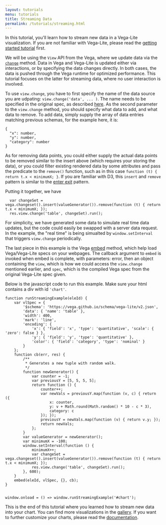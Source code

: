 ```yaml
---
layout: tutorials
menu: tutorials
title: Streaming Data
permalink: /tutorials/streaming.html
---
```



In this tutorial, you'll learn how to stream new data in a Vega-Lite visualization. If you are not familiar with Vega-Lite, please read the [getting started tutorial]({{site.baseurl}}/tutorials/getting_started.html) first.

We will be using the `View` API from the Vega, where we update data via the [`change`](https://vega.github.io/vega/docs/api/view/#data) method.  Data in Vega and Vega-Lite is updated either via interactions, or by specifying the data changes directly.  In both cases, the data is pushed through the Vega runtime for optimized performance.  This tutorial focuses on the latter for streaming data, where no user interaction is involved.

<div id="chart" class="vl-example"></div>

To use `view.change`, you have to first specify the name of the data source you are udpating:  `view.change('data', ... )`.  The name needs to be specified in the original spec, as described [here]({{site.baseurl}}/docs/data.html#named).  As the second parameter to the `view.change` method, you should specify what data to add, and what data to remove.  To add data, simply supply the array of data entries matching previous schemas, for the example here, it is:
```
{
  "x": number,
  "y": number,
  "category": number
}
```

As for removing data points, you could either supply the actual data points to be removed similar to the insert above (which requires your storing the data), or you could filter existing rendered data by some attributes and pass the predicate to the `remove()` function, such as in this case `function (t) { return t.x < minimumX; }`.  If you are familiar with D3, this `insert` and `remove` pattern is similar to the [enter exit](https://bost.ocks.org/mike/circles/#entering) pattern.

Putting it together, we have
```
  var changeSet = vega.changeset().insert(valueGenerator()).remove(function (t) { return t.x < minimumX; });
  res.view.change('table', changeSet).run();
```

For simplicity, we have generated some data to simulate real time data updates, but the code could easily be swapped with a server data request.  In the example, the "real time" is being simualted by `window.setInterval` that triggers `view.change` periodically.

The last piece in this example is the Vega [embed](https://github.com/vega/vega-embed) method, which help load Vega/Vega-Lite specs on your webpages. The callback argument to `embed` is invoked when embed is complete, with parameters: error, then an object containing the `view`, which is how we could access the `view.change` mentioned earlier, and `spec`, which is the compiled Vega spec from the original Vega-Lite spec given.

Below is the javascript code to run this example.  Make sure your html contains a div with id `'chart'`.

```
function runStreamingExample(eleId) {
    var vlSpec = {
        '$schema': 'https://vega.github.io/schema/vega-lite/v2.json',
        'data': { 'name': 'table' },
        'width': 400,
        'mark': 'line',
        'encoding': {
            'x': { 'field': 'x', 'type': 'quantitative', 'scale': { 'zero': false } },
            'y': { 'field': 'y', 'type': 'quantitative' },
            'color': { 'field': 'category', 'type': 'nominal' }
        }
    };
    function cb(err, res) {
        /**
         * Generates a new tuple with random walk.
         */
        function newGenerator() {
            var counter = -1;
            var previousY = [5, 5, 5, 5];
            return function () {
                counter++;
                var newVals = previousY.map(function (v, c) { return ({
                    x: counter,
                    y: v + Math.round(Math.random() * 10 - c * 3),
                    category: c
                }); });
                previousY = newVals.map(function (v) { return v.y; });
                return newVals;
            };
        }
        var valueGenerator = newGenerator();
        var minimumX = -100;
        window.setInterval(function () {
            minimumX++;
            var changeSet = vega.changeset().insert(valueGenerator()).remove(function (t) { return t.x < minimumX; });
            res.view.change('table', changeSet).run();
        }, 600);
    }
    embed(eleId, vlSpec, {}, cb);
}


window.onload = () => window.runStreamingExample('#chart');

```

This is the end of this tutorial where you learned how to stream new data into your chart. You can find more visualizations in the [gallery]({{site.baseurl}}/examples/). If you want to further customize your charts, please read the [documentation]({{site.baseurl}}/docs/).

<script>
  window.onload = () => window.runStreamingExample('#chart');
</script>
